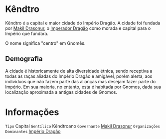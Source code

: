 <!-- TITLE: Kêndtro -->
<!-- SUBTITLE: Visão geral sobre Kêndtro -->

# Kêndtro
Kêndtro é a capital e maior cidade do Império Dragão. A cidade foi fundada por [Makil Drasonur](http://localhost/individuos/makil-drasonur#makil-drasonur), o [Imperador Dragão](http://localhost/rankings-e-titulos/imperador-dragao#imperador-dragao) como morada e capital para o Império que fundara. 

O nome significa "centro" em Gnomês.

## Demografia
A cidade é historicamente de alta diversidade étnica, sendo receptiva a todas as raças aliadas do Império Dragão e amigável, porém alerta, aos indivíduos que não fazem parte das alianças mas desejam fazer parte do Império. Em sua maioria, no entanto, esta é habitada por Gnomos, dada sua localização aproximada a antigas cidades de Gnomos.

# Informações
`Tipo` Capital
`Gentílico` Kêndtroano
`Governante` [Makil Drasonur](http://localhost/individuos/makil-drasonur#makil-drasonur)
`Organizações Dominantes` [Império Dragão](http://localhost/faccoes/nacoes/imperio-dragao#imperio-dragao)

